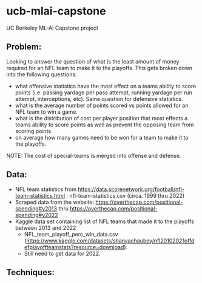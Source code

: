 # ucb-mlai-capstone
UC Berkeley ML-AI Capstone project

## Problem:

Looking to answer the question of what is the least amount of money required for an NFL team to make it to the playoffs.  This gets broken down into the following questions:
- what offensive statistics have the most effect on a teams ability to score points (i.e. passing yardage per pass attempt, running yardage per run attempt, interceptions, etc).  Same question for defensive statistics.
- what is the average number of points scored vs points allowed for an NFL team to win a game.
- what is the distribution of cost per player position that most effects a teams ability to score points as well as prevent the opposing team from scoring points.
- on average how many games need to be won for a team to make it to the playoffs.
 
NOTE: The cost of special-teams is merged into offense and defense.

## Data:

- NFL team statistics from https://data.scorenetwork.org/football/nfl-team-statistics.html : nfl-team-statistics.csv (circa. 1999 thru 2022)
- Scraped data from the website: https://overthecap.com/positional-spending#y2013 thru https://overthecap.com/positional-spending#y2022
- Kaggle data set containing list of NFL teams that made it to the playoffs between 2013 and 2022
  - NFL_team_playoff_perc_win_data.csv (https://www.kaggle.com/datasets/shanyachaubey/nfl20102021offdefplayoffteamstats?resource=download).
  - Still need to get data for 2022.
 
## Techniques:

